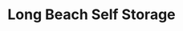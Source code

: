---
title: "Long Beach Self Storage"
url: /long-beach/long-beach-self-storage/
shop: storage rental
---